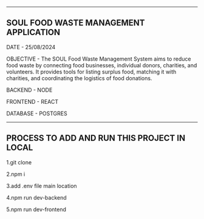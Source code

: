 ----------------------------------------
SOUL FOOD WASTE MANAGEMENT APPLICATION
----------------------------------------
DATE - 25/08/2024

OBJECTIVE -
    The SOUL Food Waste Management System aims to reduce food waste by connecting food businesses,
    individual donors, charities, and volunteers. It provides tools for listing surplus food, 
    matching it with charities, and coordinating the logistics of food donations.


BACKEND  - NODE

FRONTEND - REACT

DATABASE - POSTGRES



--------------------------------------------
PROCESS TO ADD AND RUN THIS PROJECT IN LOCAL
---------------------------------------------

1.git clone

2.npm i 

3.add .env file main location

4.npm run dev-backend

5.npm run dev-frontend
